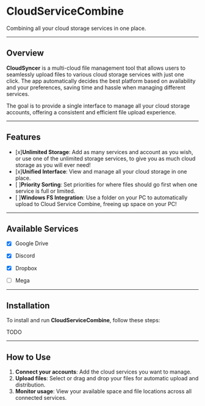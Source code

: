 # **CloudServiceCombine**
Combining all your cloud storage services in one place.

---

## **Overview**

**CloudSyncer** is a multi-cloud file management tool that allows users to seamlessly upload files to various cloud storage services with just one click. The app automatically decides the best platform based on availability and your preferences, saving time and hassle when managing different services. 

The goal is to provide a single interface to manage all your cloud storage accounts, offering a consistent and efficient file upload experience.

---

## **Features**

- [x]**Unlimited Storage**: Add as many services and account as you wish, or use one of the unlimited storage services, to give you as much cloud storage as you will ever need!
- [x]**Unified Interface**: View and manage all your cloud storage in one place.
- [ ]**Priority Sorting**: Set priorities for where files should go first when one service is full or limited.
- [ ]**Windows FS Integration**: Use a folder on your PC to automatically upload to Cloud Service Combine, freeing up space on your PC!

---

## **Available Services**
- [x] Google Drive
- [x] Discord
- [x] Dropbox
- [ ] Mega


---

## **Installation**

To install and run **CloudServiceCombine**, follow these steps:

TODO

---

## **How to Use**

1. **Connect your accounts**: Add the cloud services you want to manage.
2. **Upload files**: Select or drag and drop your files for automatic upload and distribution.
3. **Monitor usage**: View your available space and file locations across all connected services.

